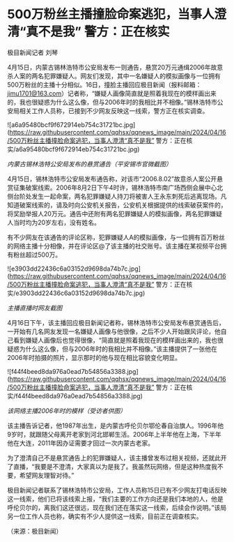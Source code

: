 # 500万粉丝主播撞脸命案逃犯，当事人澄清“真不是我” 警方：正在核实

极目新闻记者 刘琴

4月15日，内蒙古锡林浩特市公安局发布一则通告，悬赏20万元通缉2006年故意杀人案的两名犯罪嫌疑人。网友们发现，其中一名嫌疑人的模拟画像与一位拥有500万粉丝的主播十分相似。16日，撞脸主播回应极目新闻（报料邮箱：jimu1701@163.com）记者称，“嫌疑人画像简直就是照着我现在的模样画出来的，我也很疑惑为什么这么像，但与2006年时的我相比并不相像。”锡林浩特市公安局相关工作人员称，已接到不少网友反映这一线索，警方正在核实调查。

![a6a95480bcf9f672914eb754c31721bc.jpg](https://raw.githubusercontent.com/qqhsx/qqnews_image/main/2024/04/16/500万粉丝主播撞脸命案逃犯，当事人澄清“真不是我” 警方：正在核实/a6a95480bcf9f672914eb754c31721bc.jpg)

_内蒙古锡林浩特公安局发布的悬赏通告（平安锡市官微截图）_

4月15日，锡林浩特市公安局发布通告称，对该市“2006.8.02”故意杀人案公开悬赏征集破案线索。2006年8月2日下午4时许，锡林浩特市南广场西侧会展中心北侧台阶处发生一起命案，两名犯罪嫌疑人持刀将被害人王永东刺死后逃离现场。凡知道破案线索的，请及时向公安机关报告，公安机关根据提供的线索破获案件的，将奖励举报人20万元。通告中还附有两名犯罪嫌疑人的模拟画像，两名犯罪嫌疑人当时均为20岁左右，没有姓名。

有不少网友在该通告的评论区称，犯罪嫌疑人A的模拟画像，与一位拥有百万粉丝的网络主播十分相像，并在评论区@了该主播的社交账号。该主播在某视频平台拥有粉丝超过500万。

![e3903dd22436c6a03152d9698da74b7c.jpg](https://raw.githubusercontent.com/qqhsx/qqnews_image/main/2024/04/16/500万粉丝主播撞脸命案逃犯，当事人澄清“真不是我” 警方：正在核实/e3903dd22436c6a03152d9698da74b7c.jpg)

 _主播直播时网友截图_

4月16日下午，该主播回应极目新闻记者称，锡林浩特市公安局发布悬赏通告后，一开始有几名网友发现一名嫌疑人画像与他很像，之后不少人开始跟风评论，他自己看到嫌疑人画像后也觉得很像，“简直就是照着我现在的模样画出来的，我也很疑惑为什么这么像，但与2006年时的我相比并不相像。”该主播提供了一张他在2006年时拍摄的照片，显示那时的他与现在相比容貌变化明显。

![f44f4beed8da976a0ead7b54856a3388.jpg](https://raw.githubusercontent.com/qqhsx/qqnews_image/main/2024/04/16/500万粉丝主播撞脸命案逃犯，当事人澄清“真不是我” 警方：正在核实/f44f4beed8da976a0ead7b54856a3388.jpg)

 _该网络主播2006年时的模样（受访者供图）_

该主播告诉记者，他1987年出生，是内蒙古呼伦贝尔鄂伦春自治旗人。1996年他9岁时，就跟随父母离开老家到河北邯郸生活。2006年上半年他在上海，下半年他在大连，2011年因办证需要才回过一次内蒙古老家。

为了澄清自己不是悬赏通告上的犯罪嫌疑人，该主播曾发布过相关视频，还就此开了直播，“我要是不澄清，大家真以为是我了。我虽然玩网络，但是这种热度我不要，希望网友理智对待。”

极目新闻记者联系了锡林浩特市公安局，工作人员称15日已有不少网友打电话反映这一线索，他们已将该线索上报，“我们主要的工作方向还是我们本地的人，他是呼伦贝尔的，离我们这还很远，现在我们还在落实这一线索，后续会作说明。”该局另一位工作人员也称，确实有不少人提供这一线索，目前正在调查核实。

（来源：极目新闻）

